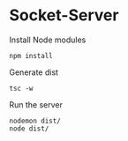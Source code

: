 # Socket-Server

Install Node modules
```
npm install
```

Generate dist
```
tsc -w
```

Run the server
```
nodemon dist/
node dist/
```
